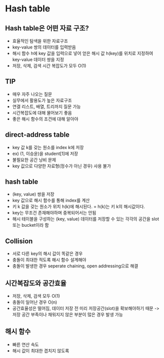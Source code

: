 # Hash table
## Hash table은 어떤 자료 구조?
- 효율적인 탐색을 위한 자료구조
- key-value 쌍의 데이터를 입력받음
- 해시 함수 h에 key 값을 입력으로 넣어 얻은 해시 값 h(key)를 위치로 지정하여 key-value 데이터 쌍을 지정
- 저장, 삭제, 검색 시간 복잡도가 모두 O(1)

## TIP
- 매우 자주 나오는 질문
- 실무에서 활용도가 높은 자료구조
- 연결 리스트, 배열, 트리까지 질문 가능
- 시간복잡도에 대해 물어보기 좋음
- 좋은 해시 함수의 조건에 대해 알아야

## direct-address table
- key 값 k를 갖는 원소를 index k에 저장
- ex) (1, 이승윤)을 student[1]에 저장
- 불필요한 공간 낭비 문제
- key 값으로 다양한 자료형(정수가 아닌 경우) 사용 불가

## hash table
- (key, value) 쌍을 저장
- key 값으로 해시 함수를 통해 index를 계산
- 키 k 값을 갖는 원소가 위치 h(k)에 해시된다. = h(k)는 키 k의 해시값이다.
- key는 무조건 존재해야하며 중복되어서는 안됨
- 해시 테이블을 구성하는 (key, value) 데이터를 저장할 수 있는 각각의 공간을 slot 또는 bucket이라 함

## Collision
- 서로 다른 key의 해시 값이 똑같은 경우
- 충돌이 최대한 적도록 해시 함수 설계해야
- 충돌이 발생한 경우 seperate chaining, open addressing으로 해결

## 시간복잡도와 공간효율
- 저장, 삭제, 검색 모두 O(1)
- 충돌이 일어난 경우 O(n)
- 공간효율성은 떨어짐, 데이터 저장 전 미리 저장공간(slot)을 확보해야하기 때문 -> 저장 공간 부족이나 채워지지 않은 부분이 많은 경우 발생 가능

## 해시 함수
- 빠른 연산 속도
- 해시 값이 최대한 겹치지 않도록